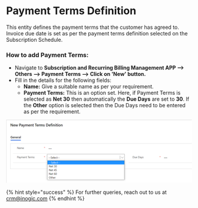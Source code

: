 # Payment Terms Definition

This entity defines the payment terms that the customer has agreed to. Invoice due date is set as per the payment terms definition selected on the Subscription Schedule.

### How to add Payment Terms:

* Navigate to **Subscription and Recurring Billing Management APP --> Others --> Payment Terms --> Click on 'New' button.**
* Fill in the details for the following fields:
  * **Name:** Give a suitable name as per your requirement.
  * **Payment Terms:** This is an option set. Here, if Payment Terms is selected as **Net 30** then automatically the **Due Days** are set to **30**. If the **Other** option is selected then the Due Days need to be entered as per the requirement.

![](<../../.gitbook/assets/Payment Terms.png>)



{% hint style="success" %}
For further queries, reach out to us at [crm@inogic.com](mailto:crm@inogic.com)
{% endhint %}

